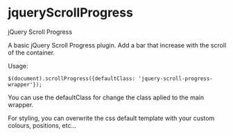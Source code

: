 # jqueryScrollProgress
jQuery Scroll Progress


A basic jQuery Scroll Progress plugin. Add a bar that increase with the scroll of the container.

Usage:

	$(document).scrollProgress({defaultClass: 'jquery-scroll-progress-wrapper'});

You can use the defaultClass for change the class aplied to the main wrapper.

For styling, you can overwrite the css default template with your custom colours, positions, etc...
